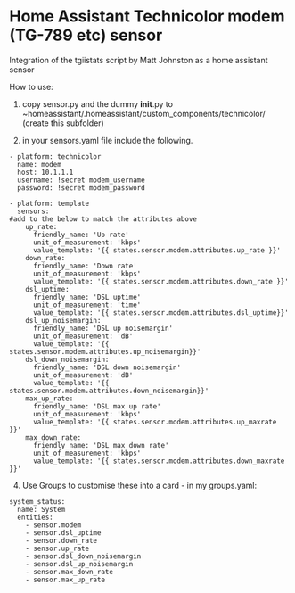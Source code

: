 # Home Assistant Technicolor modem (TG-789 etc) sensor
Integration of the tgiistats script by Matt Johnston as a home assistant sensor

How to use:
1. copy sensor.py and the dummy __init__.py to ~homeassistant/.homeassistant/custom_components/technicolor/ (create this subfolder)

2. in your sensors.yaml file include the following.
```
- platform: technicolor
  name: modem
  host: 10.1.1.1
  username: !secret modem_username
  password: !secret modem_password

- platform: template
  sensors:
#add to the below to match the attributes above
    up_rate:
      friendly_name: 'Up rate'
      unit_of_measurement: 'kbps'
      value_template: '{{ states.sensor.modem.attributes.up_rate }}'
    down_rate:
      friendly_name: 'Down rate'
      unit_of_measurement: 'kbps'
      value_template: '{{ states.sensor.modem.attributes.down_rate }}'
    dsl_uptime:
      friendly_name: 'DSL uptime'
      unit_of_measurement: 'time'
      value_template: '{{ states.sensor.modem.attributes.dsl_uptime}}'
    dsl_up_noisemargin:
      friendly_name: 'DSL up noisemargin'
      unit_of_measurement: 'dB'
      value_template: '{{ states.sensor.modem.attributes.up_noisemargin}}'
    dsl_down_noisemargin:
      friendly_name: 'DSL down noisemargin'
      unit_of_measurement: 'dB'
      value_template: '{{ states.sensor.modem.attributes.down_noisemargin}}'
    max_up_rate:
      friendly_name: 'DSL max up rate'
      unit_of_measurement: 'kbps'
      value_template: '{{ states.sensor.modem.attributes.up_maxrate }}'
    max_down_rate:
      friendly_name: 'DSL max down rate'
      unit_of_measurement: 'kbps'
      value_template: '{{ states.sensor.modem.attributes.down_maxrate }}'

```

4. Use Groups to customise these into a card - in my groups.yaml:
```
system_status:
  name: System
  entities:
    - sensor.modem
    - sensor.dsl_uptime
    - sensor.down_rate
    - sensor.up_rate
    - sensor.dsl_down_noisemargin
    - sensor.dsl_up_noisemargin
    - sensor.max_down_rate
    - sensor.max_up_rate
```
